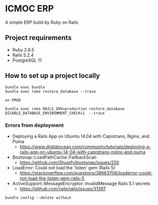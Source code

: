 # ICMOC ERP

A simple ERP build by Ruby on Rails

## Project requirements

  - Ruby 2.6.5
  - Rails 5.2.4
  - PostgreSQL 11

## How to set up a project locally

```
bundle exec bundle
bundle exec rake restore_database --trace

on PROD

bundle exec rake RAILS_ENV=production restore_database DISABLE_DATABASE_ENVIRONMENT_CHECK=1  --trace
```

### Errors from deployment

- Deploying a Rails App on Ubuntu 14.04 with Capistrano, Nginx, and Puma
    - https://www.digitalocean.com/community/tutorials/deploying-a-rails-app-on-ubuntu-14-04-with-capistrano-nginx-and-puma
- Bootsnap::LoadPathCache::FallbackScan
    - https://github.com/Shopify/bootsnap/issues/250
- LoadError: Could not load the 'listen' gem (Rails 5)
    - https://stackoverflow.com/questions/38663706/loaderror-could-not-load-the-listen-gem-rails-5
- ActiveSupport::MessageEncryptor::InvalidMessage Rails 5.1 secrets
    - https://github.com/rails/rails/issues/31397

```
bundle config --delete without
```
